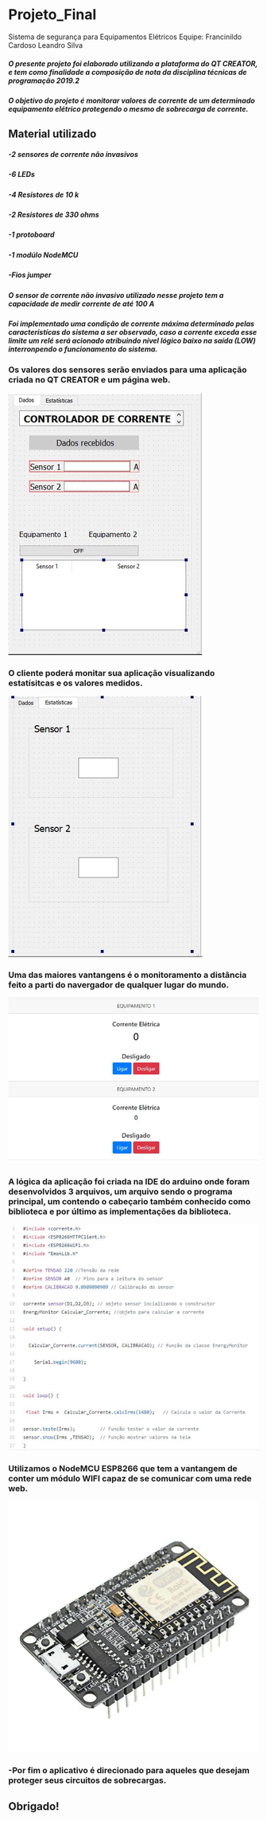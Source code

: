 # Projeto_Final
Sistema de segurança para Equipamentos Elétricos
Equipe: Francinildo Cardoso 
        Leandro Silva

##### O presente projeto foi elaborado utilizando a plataforma do QT CREATOR, e tem como finalidade a composição de nota da disciplina técnicas de programação 2019.2

##### O objetivo do projeto é monitorar valores de corrente de um determinado equipamento elétrico protegendo o mesmo de sobrecarga de corrente.

## Material utilizado 
 ##### -2 sensores de corrente não invasivos   
 ##### -6 LEDs
 ##### -4 Resistores de 10 k 
 ##### -2 Resistores de 330 ohms
 ##### -1 protoboard
 ##### -1 modúlo NodeMCU
 ##### -Fios jumper
 

 
 ##### O sensor de corrente não invasivo utilizado nesse projeto tem a capacidade de medir corrente de até 100 A
 
 ##### Foi implementado uma condição de corrente máxima determinado pelas caracteristícas do sistema a ser observado, caso a corrente exceda esse limite um relé será acionado atribuindo nível lógico baixo na saída (LOW) interronpendo o funcionamento do sistema.
 
 ### Os valores dos sensores serão enviados para uma aplicação criada no QT CREATOR  e um página web.
 
 ![GitHub Logo](imagens/APK.JPG )
 
 ### O cliente poderá monitar sua aplicação visualizando estatísitcas e os valores medidos.
 
 ![GitHub Logo](imagens/APK_ESTATISTICAS.JPG )
###  Uma das maiores vantangens é o monitoramento a distância feito a parti do navergador de qualquer lugar do mundo.

![GitHub Logo](imagens/HTML.JPG )
 
 
 ### A lógica da aplicação foi criada na IDE do arduino onde foram desenvolvidos 3 arquivos, um arquivo sendo o programa principal, um contendo o cabeçario também conhecido como biblioteca e por último as implementações da biblioteca.
 
 ![GitHub Logo](imagens/ARDUINO.JPG )
 
###  Utilizamos o NodeMCU ESP8266 que tem a vantangem de conter um módulo WIFI capaz de se comunicar com uma rede web.

![GitHub Logo](imagens/ESP8266.jpeg )









   
  ###          -Por fim o aplicativo é direcionado para aqueles que desejam proteger seus circuitos de sobrecargas.
  
 ## Obrigado!

